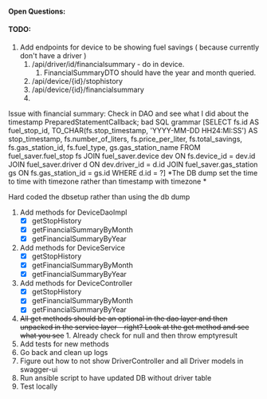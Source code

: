 #### Open Questions:

#### TODO: 
1. Add endpoints for device to be showing fuel savings ( because currently don't have a driver )
	1. /api/driver/id/financialsummary - do in device. 
		1. FinancialSummaryDTO should have the year and month queried. 
	2. /api/device/{id}/stophistory 
	3. /api/device/{id}/financialsummary
	4. 
Issue with financial summary: Check in DAO and see what I did about the timestamp 
 PreparedStatementCallback; bad SQL grammar [SELECT fs.id AS fuel_stop_id, TO_CHAR(fs.stop_timestamp, 'YYYY-MM-DD HH24:MI:SS') AS stop_timestamp, fs.number_of_liters, fs.price_per_liter, fs.total_savings, fs.gas_station_id, fs.fuel_type, gs.gas_station_name FROM fuel_saver.fuel_stop fs JOIN fuel_saver.device dev ON fs.device_id = dev.id JOIN fuel_saver.driver d ON dev.driver_id = d.id JOIN fuel_saver.gas_station gs ON fs.gas_station_id = gs.id WHERE d.id = ?] 
 *The DB dump set the time to time with timezone rather than timestamp with timezone *

Hard coded the dbsetup rather than using the db dump 

1. Add methods for DeviceDaoImpl
	- [x] getStopHistory
	- [x] getFinancialSummaryByMonth
	- [x] getFinancialSummaryByYear
2. Add methods for DeviceService 
	- [x] getStopHistory
	- [x] getFinancialSummaryByMonth
	- [x] getFinancialSummaryByYear
4. Add methods for DeviceController
	- [x] getStopHistory
	- [x] getFinancialSummaryByMonth
	- [x] getFinancialSummaryByYear
5. ~~All get methods should be an optional in the dao layer and then unpacked in the service layer - right? Look at the get method and see what you see~~ 
		1. Already check for null and then throw emptyresult
6. Add tests for new methods
7. Go back and clean up logs
8. Figure out how to not show DriverController and all Driver models in swagger-ui
9. Run ansible script to have updated DB without driver table
10. Test locally